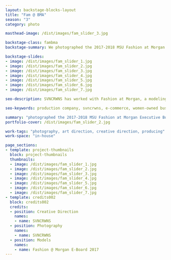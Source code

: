 ```yaml
---
layout: backstage-blocks-layout
title: "Fam @ BMA"
season: "3"
category: photo

masthead-image: /dist/images/fam_slider_3.jpg

backstage-class: fambma
backstage-summary: We photographed the 2017-2018 MSU Fashion at Morgan Executive Board

backstage-slides:
- image: /dist/images/fam_slider_1.jpg
- image: /dist/images/fam_slider_2.jpg
- image: /dist/images/fam_slider_3.jpg
- image: /dist/images/fam_slider_4.jpg
- image: /dist/images/fam_slider_5.jpg
- image: /dist/images/fam_slider_6.jpg
- image: /dist/images/fam_slider_7.jpg

seo-description: SVNCRWNS has worked with Fashion at Morgan, a modeling organization at Morgan State University, for several years as an advisor for their fall and spring fashion shows.

seo-keywords: production company, svncrwns, e-commerce, women-owned businesses, creative team, consulting, business operations, launch my brand, manage my brand, photography, videography, special projects

summary: "photographed the 2017-2018 MSU Fashion at Morgan Executive Board"
portfolio-cover: /dist/images/fam_slider_2.jpg

work-tags: "photography, art direction, creative direction, producing"
work-space: "in-house"

page_sections:
- template: project-thumbnails
  block: project-thumbnails
  thumbnails:
  - image: /dist/images/fam_slider_1.jpg
  - image: /dist/images/fam_slider_2.jpg
  - image: /dist/images/fam_slider_3.jpg
  - image: /dist/images/fam_slider_4.jpg
  - image: /dist/images/fam_slider_5.jpg
  - image: /dist/images/fam_slider_6.jpg
  - image: /dist/images/fam_slider_7.jpg
- template: credits002
  block: credits002
  credits:
  - position: Creative Direction
    names:
    - name: SVNCRWNS
  - position: Photography
    names:
    - name: SVNCRWNS
  - position: Models
    names:
    - name: Fashion @ Morgan E-Board 2017
---
```

